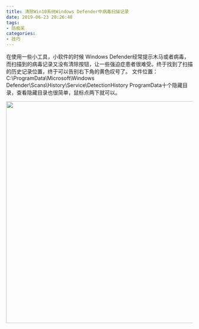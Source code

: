 ```yaml
---
title: 清除Win10系统Windows Defender中病毒扫描记录
date: 2019-06-23 20:26:48
tags:
- 防痴呆
categories:
- 技巧
---
```


在使用一些小工具，小软件的时候 ⁨Windows Defender⁩经常提示木马或者病毒，而扫描到的病毒记录又没有清除按钮，让一些强迫症患者很难受。终于找到了扫描的历史记录位置，终于可以告别右下角的黄色叹号了。
文件位置：
C:\ProgramData⁩\Microsoft⁩\Windows Defender⁩\Scans⁩\History⁩\Service⁩\DetectionHistory⁩
ProgramData⁩十个隐藏目录，查看隐藏目录也很简单，鼠标点两下就可以。

<img src="https://raw.githubusercontent.com/sxzhi799/blog_tuchuang/main/img/2019/20190623204037.png" width="600px" />
